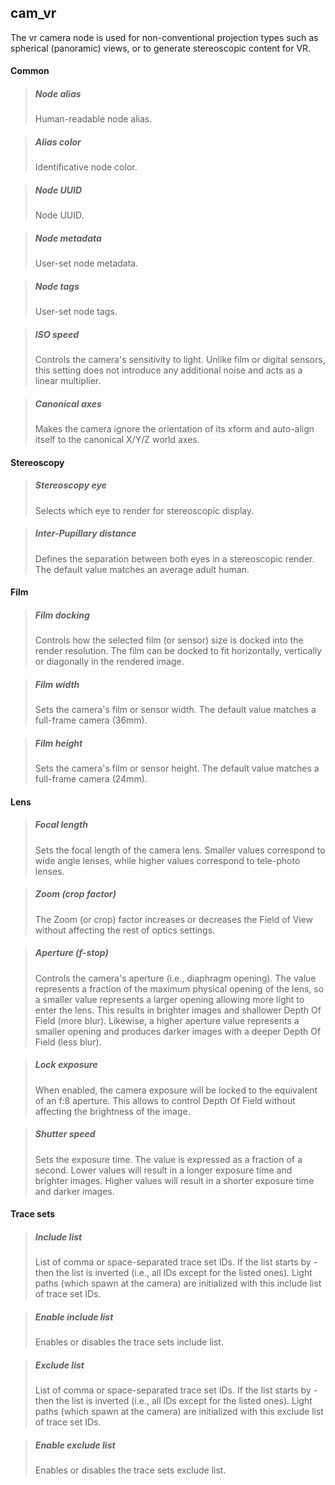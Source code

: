## **cam_vr**

The vr camera node is used for non-conventional projection types such as spherical (panoramic) views, or to generate stereoscopic content for VR.
#### Common

> ##### Node alias
> Human-readable node alias.

> ##### Alias color
> Identificative node color.

> ##### Node UUID
> Node UUID.

> ##### Node metadata
> User-set node metadata.

> ##### Node tags
> User-set node tags.

> ##### ISO speed
> Controls the camera's sensitivity to light. Unlike film or digital sensors, this setting does not introduce any additional noise and acts as a linear multiplier.

> ##### Canonical axes
> Makes the camera ignore the orientation of its xform and auto-align itself to the canonical X/Y/Z world axes.

#### Stereoscopy

> ##### Stereoscopy eye
> Selects which eye to render for stereoscopic display.

> ##### Inter-Pupillary distance
> Defines the separation between both eyes in a stereoscopic render. The default value matches an average adult human.

#### Film

> ##### Film docking
> Controls how the selected film (or sensor) size is docked into the render resolution. The film can be docked to fit horizontally, vertically or diagonally in the rendered image.

> ##### Film width
> Sets the camera's film or sensor width. The default value matches a full-frame camera (36mm).

> ##### Film height
> Sets the camera's film or sensor height. The default value matches a full-frame camera (24mm).

#### Lens

> ##### Focal length
> Sets the focal length of the camera lens. Smaller values correspond to wide angle lenses, while higher values correspond to tele-photo lenses.

> ##### Zoom (crop factor)
> The Zoom (or crop) factor increases or decreases the Field of View without affecting the rest of optics settings.

> ##### Aperture (f-stop)
> Controls the camera's aperture (i.e., diaphragm opening). The value represents a fraction of the maximum physical opening of the lens, so a smaller value represents a larger opening allowing more light to enter the lens. This results in brighter images and shallower Depth Of Field (more blur). Likewise, a higher aperture value represents a smaller opening and produces darker images with a deeper Depth Of Field (less blur).

> ##### Lock exposure
> When enabled, the camera exposure will be locked to the equivalent of an f:8 aperture. This allows to control Depth Of Field without affecting the brightness of the image.

> ##### Shutter speed
> Sets the exposure time. The value is expressed as a fraction of a second. Lower values will result in a longer exposure time and brighter images. Higher values will result in a shorter exposure time and darker images.

#### Trace sets

> ##### Include list
> List of comma or space-separated trace set IDs. If the list starts by - then the list is inverted (i.e., all IDs except for the listed ones). Light paths (which spawn at the camera) are initialized with this include list of trace set IDs.

> ##### Enable include list
> Enables or disables the trace sets include list.

> ##### Exclude list
> List of comma or space-separated trace set IDs. If the list starts by - then the list is inverted (i.e., all IDs except for the listed ones). Light paths (which spawn at the camera) are initialized with this exclude list of trace set IDs.

> ##### Enable exclude list
> Enables or disables the trace sets exclude list.


